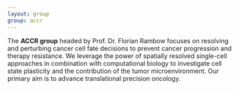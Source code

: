 ```yaml
---
layout: group
group: accr
---
```

The __ACCR group__ headed by Prof. Dr. Florian Rambow focuses on resolving and perturbing cancer cell fate decisions to prevent 
cancer progression and therapy resistance. We leverage the power of spatially resolved single-cell approaches in combination with 
computational biology to investigate cell state plasticity and the contribution of the tumor microenvironment. Our primary aim is 
to advance translational precision oncology.
